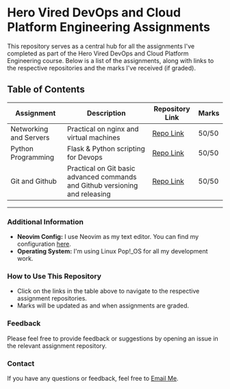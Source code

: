 
# Hero Vired DevOps and Cloud Platform Engineering Assignments

This repository serves as a central hub for all the assignments I've completed as part of the Hero Vired DevOps and Cloud Platform Engineering course. Below is a list of the assignments, along with links to the respective repositories and the marks I've received (if graded).

## Table of Contents

| Assignment | Description | Repository Link | Marks |
|------------|-------------|-----------------|-------|
| Networking and Servers | Practical on nginx and virtual machines | [Repo Link](https://github.com/vishwesh5544/networking_assignment)  | 50/50 |
| Python Programming | Flask & Python scripting for Devops  | [Repo Link](https://github.com/vishwesh5544/python-assignment-solution) | 50/50 |
| Git and Github | Practical on Git basic advanced commands and Github versioning and releasing | [Repo Link](https://github.com/username/assignment3-repo) | 50/50 |

---

### Additional Information

- **Neovim Config:** I use Neovim as my text editor. You can find my configuration [here](https://github.com/vishwesh5544/neovish).
- **Operating System:** I'm using Linux Pop!_OS for all my development work.

### How to Use This Repository

- Click on the links in the table above to navigate to the respective assignment repositories.
- Marks will be updated as and when assignments are graded.

### Feedback

Please feel free to provide feedback or suggestions by opening an issue in the relevant assignment repository.

### Contact

If you have any questions or feedback, feel free to [Email Me](mailto:vishweshshukla20@gmail.com).

